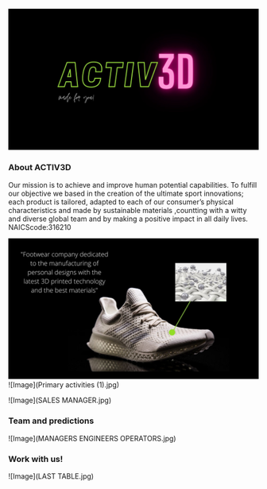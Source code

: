 ![Image](ACTIV3Dlogo.jpg)

### About ACTIV3D
Our mission is to achieve and improve human potential capabilities. To fulfill our objective we based in the creation of the ultimate sport innovations; each product is tailored, adapted to each of our consumer’s physical characteristics and made by sustainable materials ,countting with a witty and diverse global team and by making a positive impact in all daily lives.
NAICScode:316210

![Image](Zapatilla.jpg)
![Image](Primary activities (1).jpg)

![Image](SALES MANAGER.jpg)

### Team and predictions
![Image](MANAGERS ENGINEERS OPERATORS.jpg)

### Work with us!
![Image](LAST TABLE.jpg)




